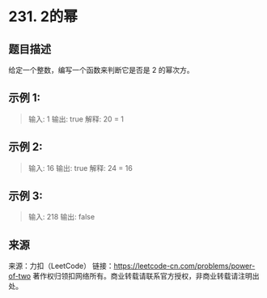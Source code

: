 # 231. 2的幂

## 题目描述
给定一个整数，编写一个函数来判断它是否是 2 的幂次方。

## 示例 1:

> 输入: 1
> 输出: true
> 解释: 20 = 1

## 示例 2:

> 输入: 16
> 输出: true
> 解释: 24 = 16

## 示例 3:

> 输入: 218
> 输出: false

## 来源
来源：力扣（LeetCode）
链接：https://leetcode-cn.com/problems/power-of-two
著作权归领扣网络所有。商业转载请联系官方授权，非商业转载请注明出处。